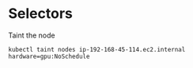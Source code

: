 # Selectors

Taint the node

```
kubectl taint nodes ip-192-168-45-114.ec2.internal hardware=gpu:NoSchedule
```
<!-- 
Untaint
```
kubectl taint nodes ip-192-168-44-187.ec2.internal hardware=gpu:NoSchedule-
```

Label node

```
kubectl label nodes ip-192-168-44-187.ec2.internal hardware=gpu
```
Ref: https://kubernetes.io/docs/tasks/configure-pod-container/assign-pods-nodes -->
